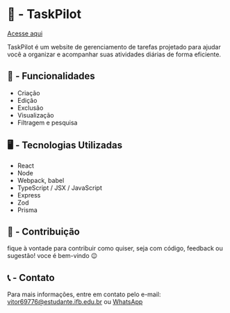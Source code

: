 # 🦉 - TaskPilot

[Acesse aqui](https://vitukjkk.github.io/TaskPilot-PAGES/)

TaskPilot é um website de gerenciamento de tarefas projetado para ajudar você a organizar e acompanhar suas atividades diárias de forma eficiente.

## 📒 - Funcionalidades
- Criação
- Edição
- Exclusão
- Visualização
- Filtragem e pesquisa

## 🖥 - Tecnologias Utilizadas
- React
- Node
- Webpack, babel
- TypeScript / JSX / JavaScript
- Express
- Zod
- Prisma

## 🤝 - Contribuição 
fique à vontade para contribuir como quiser, seja com código, feedback ou sugestão! voce é bem-vindo 😉

## 📞 - Contato
Para mais informações, entre em contato pelo e-mail: vitor69776@estudante.ifb.edu.br ou [WhatsApp](https://wa.me/5561994030749)